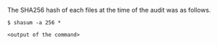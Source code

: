 The SHA256 hash of each files at the time of the audit was as follows.

<link to repo including frozen commit ref>

```
$ shasum -a 256 *

<output of the command>
```